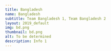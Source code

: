 ```yaml
---
title: Bangladesh
name: Bangladesh
subtitle: Team Bangladesh 1, Team Bangladesh 2
layout: 2019_default
img: bd.png
thumbnail: bd.png
alt: To be determined
description: Info 1
---
```

